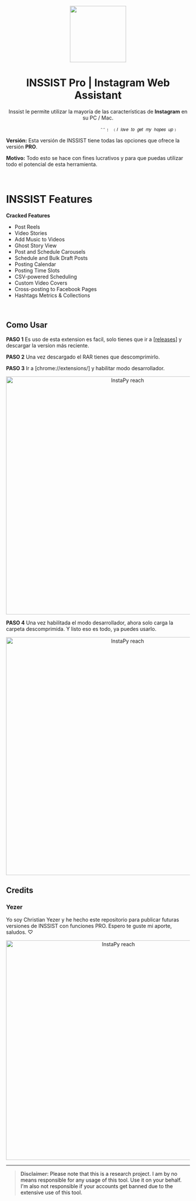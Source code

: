 <p align="center">
  <img src="https://i.imgur.com/eTPe4pz.png" width="154">
  <h1 align="center">INSSIST Pro | Instagram Web Assistant</h1>
  <p align="center">Inssist le permite utilizar la mayoría de las características de <b>Instagram</b> en su PC / Mac.<p>
	
	  ⠀⠀⠀⠀⠀⠀⠀⠀⠀⠀⠀⠀⠀⠀⠀⠀⠀⠀⠀⠀⠀⠀⠀⠀⠀⠀⠀⠀ᵔᵔ﹗ ﹙𝐼 𝑙𝑜𝑣𝑒 𝑡𝑜 𝑔𝑒𝑡 𝑚𝑦 ℎ𝑜𝑝𝑒𝑠 𝑢𝑝﹚

**Versión:** Esta versión de INSSIST tiene todas las opciones que ofrece la versión <b>PRO</b>.<p>
**Motivo:** Todo esto se hace con fines lucrativos y para que puedas utilizar todo el potencial de esta herramienta.

<br />

# INSSIST Features
**Cracked Features**
- Post Reels
- Video Stories
- Add Music to Videos
- Ghost Story View
- Post and Schedule Carousels
- Schedule and Bulk Draft Posts
- Posting Calendar
- Posting Time Slots
- CSV-powered Scheduling
- Custom Video Covers
- Cross-posting to Facebook Pages
- Hashtags Metrics & Collections


<br />


## Como Usar

**PASO 1** Es uso de esta extension es facil, solo tienes que ir a [[releases](https://github.com/YezerSTN/INSSIST/releases)] y descargar la version más reciente.

**PASO 2** Una vez descargado el RAR tienes que descomprimirlo.

**PASO 3** Ir a [chrome://extensions/] y habilitar modo desarrollador.

<p align="center">
	<img src="https://topesdegama.com/app/uploads-topesdegama.com/2018/06/Modo-desarrallador-Chrome.jpg" alt="InstaPy reach" width="650px"/>
</p>

**PASO 4** Una vez habilitada el modo desarrollador, ahora solo carga la carpeta descomprimida. Y listo eso es todo, ya puedes usarlo.

<p align="center">
	<img src="https://topesdegama.com/app/uploads/2018/06/Opciones-desarrollador-Chorme.jpg" alt="InstaPy reach" width="650px"/>
</p>

## Credits
### Yezer
Yo soy Christian Yezer y he hecho este repositorio para publicar futuras versiones de INSSIST con funciones PRO. Espero te guste mi aporte, saludos. ♡

<p align="center">
	<img src="https://i.imgur.com/pr6RC1e.png" alt="InstaPy reach" width="600px"/>
</p>

---

> **Disclaimer**<a name="disclaimer" />: Please note that this is a research project. I am by no means responsible for any usage of this tool. Use it on your behalf. I'm also not responsible if your accounts get banned due to the extensive use of this tool.
